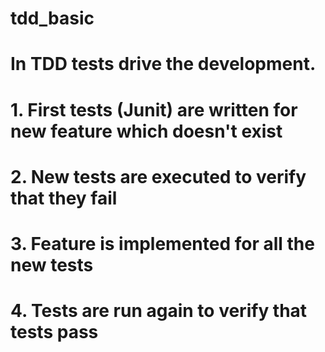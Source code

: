 # tdd_basic

# In TDD tests drive the development.

# 1. First tests (Junit) are written for new feature which doesn't exist
# 2. New tests are executed to verify that they fail
# 3. Feature is implemented for all the new tests
# 4. Tests are run again to verify that tests pass